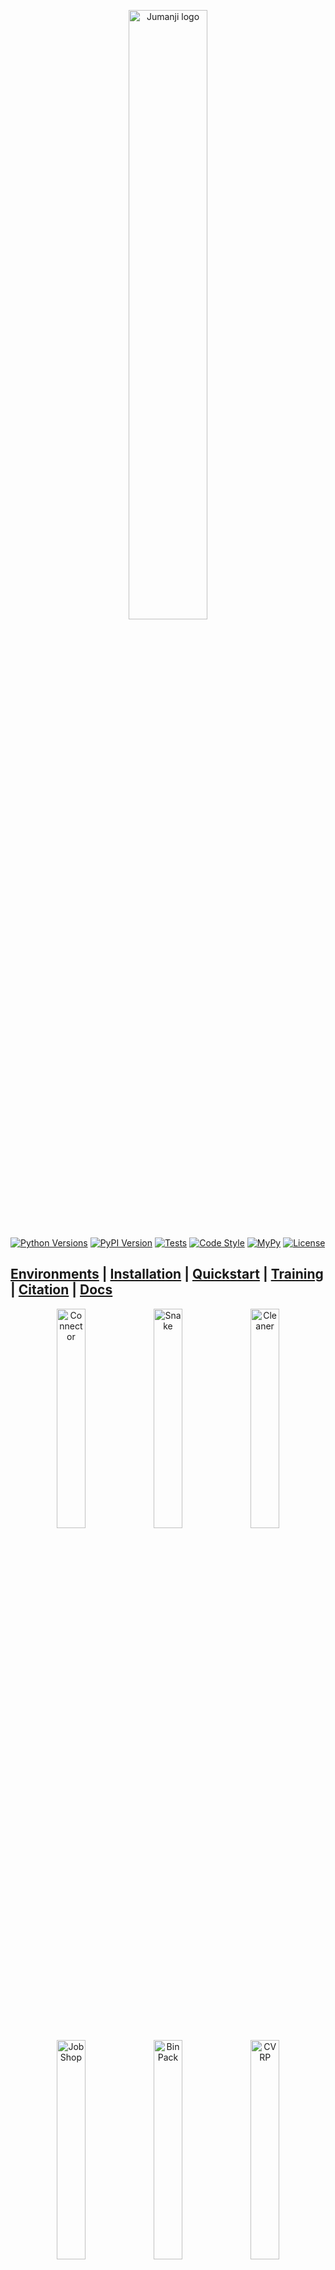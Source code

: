 <p align="center">
    <a href="docs/img/jumanji_logo.png">
        <img src="docs/img/jumanji_logo.png" alt="Jumanji logo" width="50%"/>
    </a>
</p>

[![Python Versions](https://img.shields.io/pypi/pyversions/jumanji.svg?style=flat-square)](https://www.python.org/doc/versions/)
[![PyPI Version](https://badge.fury.io/py/jumanji.svg)](https://badge.fury.io/py/jumanji)
[![Tests](https://github.com/instadeepai/jumanji/actions/workflows/tests_linters.yml/badge.svg)](https://github.com/instadeepai/jumanji/actions/workflows/tests_linters.yml)
[![Code Style](https://img.shields.io/badge/code%20style-black-000000.svg)](https://github.com/psf/black)
[![MyPy](http://www.mypy-lang.org/static/mypy_badge.svg)](http://mypy-lang.org/)
[![License](https://img.shields.io/badge/License-Apache%202.0-orange.svg)](https://opensource.org/licenses/Apache-2.0)

[**Environments**](#environments-)
| [**Installation**](#installation-)
| [**Quickstart**](#quickstart-)
| [**Training**](#training-%EF%B8%8F)
| [**Citation**](#citing-jumanji-%EF%B8%8F)
| [**Docs**](https://instadeepai.github.io/jumanji)
---


<p float="left" align="center">
  <img src="docs/env_anim/connector.gif" alt="Connector" width="30%" />
  <img src="docs/env_anim/snake.gif" alt="Snake" width="30%" />
  <img src="docs/env_anim/cleaner.gif" alt="Cleaner" width="30%" />
  <img src="docs/env_anim/job_shop.gif" alt="JobShop" width="30%" />
  <img src="docs/env_anim/bin_pack.gif" alt="BinPack" width="30%" />
  <img src="docs/env_anim/cvrp.gif" alt="CVRP" width="30%" />
  <img src="docs/env_anim/rubiks_cube.gif" alt="RubiksCube" width="30%" />
  <img src="docs/env_anim/game_2048.gif" alt="Game2048" width="30%" />
  <img src="docs/env_anim/minesweeper.gif" alt="Minesweeper" width="30%" />
  <img src="docs/env_anim/sudoku.gif" alt="Sudoku" width="30%" />
</p>



## Welcome to the Jungle! 🌴

Jumanji is a suite of diverse and challenging reinforcement learning (RL) environments written in
JAX.

Jumanji is helping pioneer a new wave of hardware-accelerated research and development in the
field of RL. Jumanji's high-speed environments enable faster iteration and large-scale
experimentation while simultaneously reducing complexity. Originating in the Research Team at
[InstaDeep](https://www.instadeep.com/), Jumanji is now developed jointly with the open-source
community. To join us in these efforts, reach out, raise issues and read our
[contribution guidelines](https://github.com/instadeepai/jumanji/blob/main/CONTRIBUTING.md) or just
[star](https://github.com/instadeepai/jumanji) 🌟 to stay up to date with the latest developments!

### Goals 🚀

1. Provide a simple, well-tested API for JAX-based environments.
2. Make research in RL more accessible.
3. Facilitate the research on RL for problems in the industry and help close the gap between
research and industrial applications.
4. Provide environments whose difficulty can be scaled to be arbitrarily hard.

### Overview 🦜

- 🥑 **Environment API**: core abstractions for JAX-based environments.
- 🕹️ **Environment Suite**: a collection of RL environments ranging from simple games to NP-hard
combinatorial problems.
- 🍬 **Wrappers**: easily connect to your favourite RL frameworks and libraries such as
[Acme](https://github.com/deepmind/acme),
[Stable Baselines3](https://github.com/DLR-RM/stable-baselines3),
[RLlib](https://docs.ray.io/en/latest/rllib/index.html), [OpenAI Gym](https://github.com/openai/gym)
and [DeepMind-Env](https://github.com/deepmind/dm_env) through our `dm_env` and `gym` wrappers.
- 🎓 **Examples**: guides to facilitate Jumanji's adoption and highlight the added value of
JAX-based environments.
- 🏎️ **Training:** example agents that can be used as inspiration for the agents one may implement
in their research.


## Environments 🌍

Jumanji provides a diverse range of environments ranging from simple games to NP-hard combinatorial
problems.

| Environment                              | Category | Registered Version(s)                                | Source                                                                                           | Description                                                            |
|------------------------------------------|----------|------------------------------------------------------|--------------------------------------------------------------------------------------------------|------------------------------------------------------------------------|
| 🔢 Game2048                              | Logic  | `Game2048-v0`                                        | [code](https://github.com/instadeepai/jumanji/tree/main/jumanji/environments/logic/game_2048/)   | [doc](https://instadeepai.github.io/jumanji/environments/game_2048/)   |
| 💣 Minesweeper                           | Logic    | `Minesweeper-v0`                                     | [code](https://github.com/instadeepai/jumanji/tree/main/jumanji/environments/logic/minesweeper/) | [doc](https://instadeepai.github.io/jumanji/environments/minesweeper/) |
| 🎲 RubiksCube                            | Logic    | `RubiksCube-v0`<br/>`RubiksCube-partly-scrambled-v0` | [code](https://github.com/instadeepai/jumanji/tree/main/jumanji/environments/logic/rubiks_cube/) | [doc](https://instadeepai.github.io/jumanji/environments/rubiks_cube/) |
| ✏️ Sudoku                       | Logic    | `Sudoku-v0` <br/>`Sudoku-very-easy-v0`| [code](https://github.com/instadeepai/jumanji/tree/main/jumanji/environments/logic/sudoku/) | [doc](https://instadeepai.github.io/jumanji/environments/sudoku/) |
| 📦 BinPack (3D BinPacking Problem)       | Packing  | `BinPack-v1`                                         | [code](https://github.com/instadeepai/jumanji/tree/main/jumanji/environments/packing/bin_pack/)  | [doc](https://instadeepai.github.io/jumanji/environments/bin_pack/)    |
| 🏭 JobShop (Job Shop Scheduling Problem) | Packing  | `JobShop-v0`                                         | [code](https://github.com/instadeepai/jumanji/tree/main/jumanji/environments/packing/job_shop/)  | [doc](https://instadeepai.github.io/jumanji/environments/job_shop/)    |
| 🎒 Knapsack                              | Packing  | `Knapsack-v1`                                        | [code](https://github.com/instadeepai/jumanji/tree/main/jumanji/environments/packing/knapsack/)  | [doc](https://instadeepai.github.io/jumanji/environments/knapsack/)    |
| 🧹 Cleaner                               | Routing  | `Cleaner-v0`                                         | [code](https://github.com/instadeepai/jumanji/tree/main/jumanji/environments/routing/cleaner/)   | [doc](https://instadeepai.github.io/jumanji/environments/cleaner/)     |
| :link: Connector                         | Routing  | `Connector-v0`                                       | [code](https://github.com/instadeepai/jumanji/tree/main/jumanji/environments/routing/connector/) | [doc](https://instadeepai.github.io/jumanji/environments/connector/)   |
| 🚚 CVRP (Capacitated Vehicle Routing Problem)  | Routing  | `CVRP-v1`                                            | [code](https://github.com/instadeepai/jumanji/tree/main/jumanji/environments/routing/cvrp/)      | [doc](https://instadeepai.github.io/jumanji/environments/cvrp/)        |
| :mag: Maze   | Routing  | `Maze-v0`                                            | [code](https://github.com/instadeepai/jumanji/tree/main/jumanji/environments/routing/maze/)      | [doc](https://instadeepai.github.io/jumanji/environments/maze/)        |
| 🐍 Snake                                       | Routing  | `Snake-v1`                                           | [code](https://github.com/instadeepai/jumanji/tree/main/jumanji/environments/routing/snake/)     | [doc](https://instadeepai.github.io/jumanji/environments/snake/)       |
| 📬 TSP (Travelling Salesman Problem)           | Routing  | `TSP-v1`                                             | [code](https://github.com/instadeepai/jumanji/tree/main/jumanji/environments/routing/tsp/)       | [doc](https://instadeepai.github.io/jumanji/environments/tsp/)         |


## Installation 🎬

You can install the latest release of Jumanji from PyPI:
```bash
pip install jumanji
```
Alternatively, you can install the latest development version directly from GitHub:
```bash
pip install git+https://github.com/instadeepai/jumanji.git
```
Jumanji has been tested on Python 3.8 and 3.9.
Note that because the installation of JAX differs depending on your hardware accelerator,
we advise users to explicitly install the correct JAX version (see the
[official installation guide](https://github.com/google/jax#installation)).

**Rendering:** Matplotlib is used for rendering all the environments. To visualize the environments
you will need a GUI backend. For example, on Linux, you can install Tk via:
`apt-get install python3-tk`, or using conda: `conda install tk`. Check out
[Matplotlib backends](https://matplotlib.org/stable/users/explain/backends.html) for a list of
backends you can use.


## Quickstart ⚡

RL practitioners will find Jumanji's interface familiar as it combines the widely adopted
[OpenAI Gym](https://github.com/openai/gym) and
[DeepMind Environment](https://github.com/deepmind/dm_env) interfaces. From OpenAI Gym, we adopted
the idea of a `registry` and the `render` method, while our `TimeStep` structure is inspired by
DeepMind Environment.

### Basic Usage 🧑‍💻

```python
import jax
import jumanji

# Instantiate a Jumanji environment using the registry
env = jumanji.make('Snake-v1')

# Reset your (jit-able) environment
key = jax.random.PRNGKey(0)
state, timestep = jax.jit(env.reset)(key)

# (Optional) Render the env state
env.render(state)

# Interact with the (jit-able) environment
action = env.action_spec().generate_value()          # Action selection (dummy value here)
state, timestep = jax.jit(env.step)(state, action)   # Take a step and observe the next state and time step
```

- `state` represents the internal state of the environment: it contains all the information required
to take a step when executing an action. This should **not** be confused with the `observation`
contained in the `timestep`, which is the information perceived by the agent.
- `timestep` is a dataclass containing `step_type`, `reward`, `discount`, `observation` and
`extras`. This structure is similar to
[`dm_env.TimeStep`](https://github.com/deepmind/dm_env/blob/master/docs/index.md) except for the
`extras` field that was added to allow users to log environments metrics that are neither part of
the agent's observation nor part of the environment's internal state.

### Advanced Usage 🧑‍🔬

Being written in JAX, Jumanji's environments benefit from many of its features including
automatic vectorization/parallelization (`jax.vmap`, `jax.pmap`) and JIT-compilation (`jax.jit`),
which can be composed arbitrarily.
We provide an example of a more advanced usage in the
[advanced usage guide](https://instadeepai.github.io/jumanji/guides/advanced_usage/).

### Registry and Versioning 📖

Like OpenAI Gym, Jumanji keeps a strict versioning of its environments for reproducibility reasons.
We maintain a registry of standard environments with their configuration.
For each environment, a version suffix is appended, e.g. `Snake-v1`.
When changes are made to environments that might impact learning results,
the version number is incremented by one to prevent potential confusion.
For a full list of registered versions of each environment, check out
[the documentation](https://instadeepai.github.io/jumanji/environments/tsp/).


## Training 🏎️

To showcase how to train RL agents on Jumanji environments, we provide a random agent and a vanilla
actor-critic (A2C) agent. These agents can be found in
[jumanji/training/](https://github.com/instadeepai/jumanji/tree/main/jumanji/training/).

Because the environment framework in Jumanji is so flexible, it allows pretty much any problem to
be implemented as a Jumanji environment, giving rise to very diverse observations. For this reason,
environment-specific networks are required to capture the symmetries of each environment.
Alongside the A2C agent implementation, we provide examples of such environment-specific
actor-critic networks in
[jumanji/training/networks](https://github.com/instadeepai/jumanji/tree/main/jumanji/training/networks/).

> ⚠️ The example agents in `jumanji/training` are **only** meant to serve as inspiration for how one
> can implement an agent. Jumanji is first and foremost a library of environments - as such, the
> agents and networks will **not** be maintained to a production standard.

For more information on how to use the example agents, see the
[training guide](https://instadeepai.github.io/jumanji/guides/training/).


## Contributing 🤝

Contributions are welcome! See our issue tracker for
[good first issues](https://github.com/instadeepai/jumanji/labels/good%20first%20issue). Please read
our [contributing guidelines](https://github.com/instadeepai/jumanji/blob/main/CONTRIBUTING.md) for
details on how to submit pull requests, our Contributor License Agreement, and community guidelines.


## Citing Jumanji ✏️

If you use Jumanji in your work, please cite the library using:
```
@software{jumanji2023github,
  author = {Clément Bonnet and Daniel Luo and Donal Byrne and Sasha Abramowitz
        and Vincent Coyette and Paul Duckworth and Daniel Furelos-Blanco and
        Nathan Grinsztajn and Tristan Kalloniatis and Victor Le and Omayma Mahjoub
        and Laurence Midgley and Shikha Surana and Cemlyn Waters and Alexandre Laterre},
  title = {Jumanji: a Suite of Diverse and Challenging Reinforcement Learning Environments in JAX},
  url = {https://github.com/instadeepai/jumanji},
  version = {0.2.2},
  year = {2023},
}
```


## See Also 🔎

Other works have embraced the approach of writing RL environments in JAX.
In particular, we suggest users check out the following sister repositories:

- 🤖 [Qdax](https://github.com/adaptive-intelligent-robotics/QDax) is a library to accelerate
Quality-Diversity and neuro-evolution algorithms through hardware accelerators and parallelization.
- 🌳 [Evojax](https://github.com/google/evojax) provides tools to enable neuroevolution algorithms
to work with neural networks running across multiple TPU/GPUs.
- 🦾 [Brax](https://github.com/google/brax) is a differentiable physics engine that simulates
environments made up of rigid bodies, joints, and actuators.
- 🏋️‍ [Gymnax](https://github.com/RobertTLange/gymnax) implements classic environments including
classic control, bsuite, MinAtar and a collection of meta RL tasks.
- 🎲 [Pgx](https://github.com/sotetsuk/pgx) provides classic board game environments like
Backgammon, Shogi, and Go.

## Acknowledgements 🙏

The development of this library was supported with Cloud TPUs
from Google's [TPU Research Cloud](https://sites.research.google/trc/about/) (TRC) 🌤.
